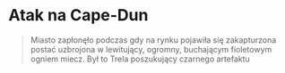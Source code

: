 <p><img></img></p>

# Atak na Cape-Dun


> Miasto zapłonęło podczas gdy na rynku pojawiła się zakapturzona postać uzbrojona w lewitujący, ogromny, buchającym fioletowym ogniem miecz. Był to Trela poszukujący czarnego artefaktu

